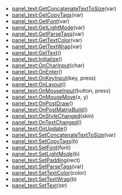 - [panel_text:GetConcatenateTextToSize](nil)(var)
- [panel_text:GetCopyTags](nil)(var)
- [panel_text:GetFont](nil)(var)
- [panel_text:GetLightMode](nil)(var)
- [panel_text:GetParseTags](nil)(var)
- [panel_text:GetTextColor](nil)(var)
- [panel_text:GetTextWrap](nil)(var)
- [panel_text:GetText](nil)()
- [panel_text:Initialize](nil)()
- [panel_text:OnCharInput](nil)(char)
- [panel_text:OnEnter](nil)()
- [panel_text:OnKeyInput](nil)(key, press)
- [panel_text:OnLayout](nil)()
- [panel_text:OnMouseInput](nil)(button, press)
- [panel_text:OnMouseMove](nil)(x, y)
- [panel_text:OnPostDraw](nil)()
- [panel_text:OnPostMatrixBuild](nil)()
- [panel_text:OnStyleChanged](nil)(skin)
- [panel_text:OnTextChanged](nil)()
- [panel_text:OnUpdate](nil)()
- [panel_text:SetConcatenateTextToSize](nil)(var)
- [panel_text:SetCopyTags](nil)(b)
- [panel_text:SetFont](nil)(font)
- [panel_text:SetLightMode](nil)(b)
- [panel_text:SetPadding](nil)(rect)
- [panel_text:SetParseTags](nil)(var)
- [panel_text:SetTextColor](nil)(color)
- [panel_text:SetTextWrap](nil)(b)
- [panel_text:SetText](nil)(str)